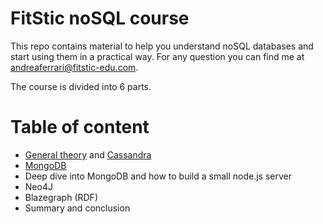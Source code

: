 # FitStic noSQL course
This repo contains material to help you understand noSQL databases and start using them in a practical way.
For any question you can find me at andreaferrari@fitstic-edu.com.


The course is divided into 6 parts.

# Table of content
- [General theory](./0_introduction/Database_noSQL.pdf) and [Cassandra](https://github.com/datastaxdevs/workshop-intro-to-cassandra/tree/d9efcbc246c0cb5a54eaa5361affeae05d4b5419)
- [MongoDB](./2_mongodb/README.md)
- Deep dive into MongoDB and how to build a small node.js server
- Neo4J
- Blazegraph (RDF)
- Summary and conclusion